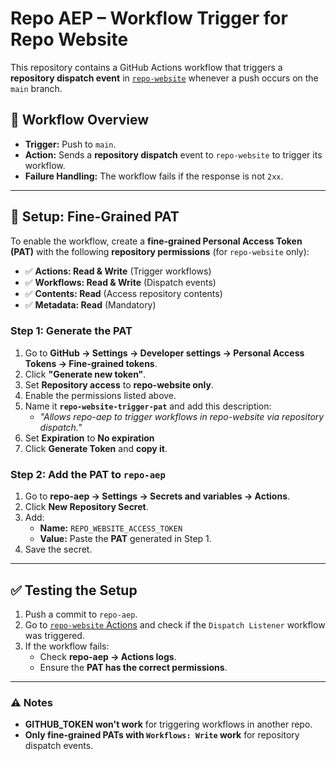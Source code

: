 # Repo AEP – Workflow Trigger for Repo Website

This repository contains a GitHub Actions workflow that triggers a **repository dispatch event** in [`repo-website`](https://github.com/andy108369/repo-website) whenever a push occurs on the `main` branch.

## 🚀 Workflow Overview

- **Trigger:** Push to `main`.
- **Action:** Sends a **repository dispatch** event to `repo-website` to trigger its workflow.
- **Failure Handling:** The workflow fails if the response is not `2xx`.

---

## 🔑 Setup: Fine-Grained PAT

To enable the workflow, create a **fine-grained Personal Access Token (PAT)** with the following **repository permissions** (for `repo-website` only):

- ✅ **Actions: Read & Write** (Trigger workflows)
- ✅ **Workflows: Read & Write** (Dispatch events)
- ✅ **Contents: Read** (Access repository contents)
- ✅ **Metadata: Read** (Mandatory)

### **Step 1: Generate the PAT**
1. Go to **GitHub → Settings → Developer settings → Personal Access Tokens → Fine-grained tokens**.
2. Click **"Generate new token"**.
3. Set **Repository access** to **repo-website only**.
4. Enable the permissions listed above.
5. Name it **`repo-website-trigger-pat`** and add this description:  
   - *"Allows repo-aep to trigger workflows in repo-website via repository dispatch."*
6. Set **Expiration** to **No expiration**
7. Click **Generate Token** and **copy it**.

### **Step 2: Add the PAT to `repo-aep`**
1. Go to **repo-aep → Settings → Secrets and variables → Actions**.
2. Click **New Repository Secret**.
3. Add:
   - **Name:** `REPO_WEBSITE_ACCESS_TOKEN`
   - **Value:** Paste the **PAT** generated in Step 1.
4. Save the secret.

---

## ✅ Testing the Setup

1. Push a commit to `repo-aep`.
2. Go to [`repo-website` Actions](https://github.com/andy108369/repo-website/actions) and check if the `Dispatch Listener` workflow was triggered.
3. If the workflow fails:
   - Check **repo-aep → Actions logs**.
   - Ensure the **PAT has the correct permissions**.

---

### ⚠️ Notes
- **GITHUB_TOKEN won't work** for triggering workflows in another repo.
- **Only fine-grained PATs with `Workflows: Write` work** for repository dispatch events.
